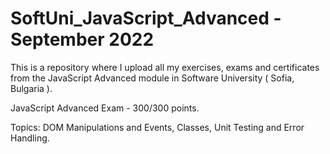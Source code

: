 # SoftUni_JavaScript_Advanced - September 2022
This is a repository where I upload all my exercises, exams and certificates from the JavaScript Advanced module in Software University ( Sofia, Bulgaria ).

JavaScript Advanced Exam - 300/300 points.

Topics: DOM Manipulations and Events, Classes, Unit Testing and Error Handling.

